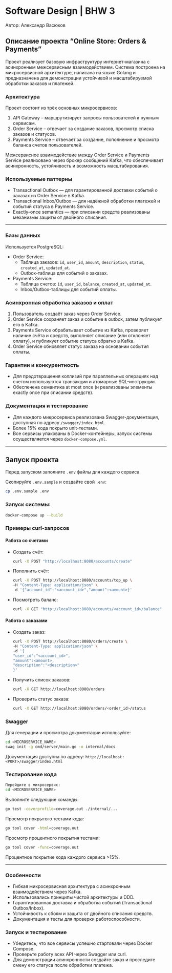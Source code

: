 # Software Design | BHW 3

Автор: Александр Васюков

## Описание проекта “Online Store: Orders & Payments”

Проект реализует базовую инфраструктуру интернет-магазина с асинхронным межсервисным взаимодействием. Система построена на микросервисной архитектуре, написана на языке Golang и предназначена для демонстрации устойчивой и масштабируемой обработки заказов и платежей.

### Архитектура

Проект состоит из трёх основных микросервисов:
1.	API Gateway – маршрутизирует запросы пользователей к нужным сервисам.
2.	Order Service – отвечает за создание заказов, просмотр списка заказов и статусов.
3.	Payments Service – отвечает за создание, пополнение и просмотр баланса счетов пользователей.

Межсервисное взаимодействие между Order Service и Payments Service реализовано через брокер сообщений Kafka, что обеспечивает асинхронность, устойчивость и возможность масштабирования.

### Используемые паттерны
- Transactional Outbox — для гарантированной доставки событий о заказах из Order Service в Kafka.
- Transactional Inbox/Outbox — для надёжной обработки платежей и событий статуса в Payments Service.
- Exactly-once semantics — при списании средств реализованы механизмы защиты от двойного списания.

---

### Базы данных

Используется PostgreSQL:
- Order Service:
  - Таблица заказов: `id`, `user_id`, `amount`, `description`, `status`, `created_at`, `updated_at`.
  - Outbox-таблица для событий о заказах.
- Payments Service:
  - Таблица счетов: `id`, `user_id`, `balance`, `created_at`, `updated_at`.
  - Inbox/Outbox-таблицы для событий оплаты.

### Асинхронная обработка заказов и оплат
1.	Пользователь создаёт заказ через Order Service.
2.	Order Service сохраняет заказ и событие в outbox, затем публикует его в Kafka.
3.	Payments Service обрабатывает событие из Kafka, проверяет наличие счёта и средств, выполняет списание (или отклоняет оплату), и публикует событие статуса обратно в Kafka.
4.	Order Service обновляет статус заказа на основании события оплаты.

### Гарантии и конкурентность
- Для предотвращения коллизий при параллельных операциях над счетом используются транзакции и атомарные SQL-инструкции.
- Обеспечена семантика at most once (и реализованы элементы exactly once при списании средств).

### Документация и тестирование
- Для каждого микросервиса реализована Swagger-документация, доступная по адресу `/swagger/index.html`.
- Более 15% кода покрыто unit-тестами.
- Все сервисы упакованы в Docker-контейнеры, запуск системы осуществляется через `docker-compose.yml`.

---

## Запуск проекта

Перед запуском заполните `.env` файлы для каждого сервиса.

Скопируйте `.env.sample` и создайте свой `.env`:

```bash
cp .env.sample .env
```

### Запуск системы:

```bash
docker-compose up --build
```

### Примеры curl-запросов

#### Работа со счетами

- Создать счёт:
    ```bash
    curl -X POST "http://localhost:8080/accounts/create"
    ```
  
- Пополнить счёт:
    ```bash
    curl -X POST http://localhost:8080/accounts/top_up \
    -H "Content-Type: application/json" \
    -d '{"account_id":"<account_id>","amount":<amount>}'
    ```

- Посмотреть баланс:
    ```bash
    curl -X GET "http://localhost:8080/accounts/<account_id>/balance"
    ```
  
#### Работа с заказами

- Создать заказ:
    ```bash
    curl -X POST http://localhost:8080/orders/create \
    -H "Content-Type: application/json" \
    -d '{
    "user_id":"<account_id>",
    "amount":<amount>,
    "description":"<description>"
    }'
    ```

- Получить список заказов:
    ```bash
    curl -X GET http://localhost:8080/orders
    ```

- Проверить статус заказа:
  ```bash
  curl -X GET http://localhost:8080/orders/<order_id>/status
  ```

### Swagger

Для генерации и просмотра документации используйте:

```bash
cd <MICROSERVICE_NAME>
swag init -g cmd/server/main.go -o internal/docs
```

Документация доступна по адресу: `http://localhost:<PORT>/swagger/index.html`

### Тестирование кода

```bash
Перейдите в микросервис:
cd <MICROSERVICE_NAME> 
```

Выполните следующие команды:

```bash
go test -coverprofile=coverage.out ./internal/...
```

Просмотр покрытого тестами кода:
```bash
go tool cover -html=coverage.out
```

Просмотр процентного покрытия тестами:
```bash
go tool cover -func=coverage.out
```

Процентное покрытие кода каждого сервиса >15%.

---

### Особенности
- Гибкая микросервисная архитектура с асинхронным взаимодействием через Kafka.
- Использовались принципы чистой архитектуры и DDD.
- Гарантированная доставка и обработка событий (Transactional Outbox/Inbox).
- Устойчивость к сбоям и защита от двойного списания средств.
- Документация и тесты для проверки работоспособности.

### Запуск и тестирование
- Убедитесь, что все сервисы успешно стартовали через Docker Compose.
- Проверьте работу всех API через Swagger или curl.
- Для демонстрации асинхронности создайте заказ и проследите смену его статуса после обработки платежа.

